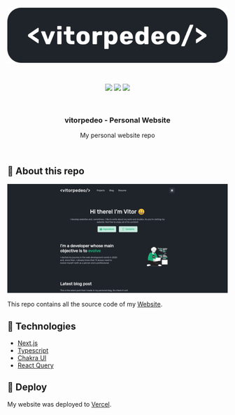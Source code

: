 <p align="center">
  <img src="./.github/logo.svg" alt="vitorpedeo logo" />
</p>

<br />

<p align="center">
  <img src='https://img.shields.io/github/languages/top/vitorpedeo/personal_website?color=blue&style=flat' />
  <img src='https://img.shields.io/github/languages/count/vitorpedeo/personal_website?style=flat' />
  <img src='https://img.shields.io/github/languages/code-size/vitorpedeo/personal_website?style=flat' />
</p>

<br />

<h3 align="center">
  vitorpedeo - Personal Website
</h3>

<p align="center">
  My personal website repo
</p>

<br />

## 📗 About this repo

<p align="center">
  <img src="./.github/screenshot.png" alt="Website screenshot" />
</p>

This repo contains all the source code of my [Website](https://www.vitorpedeo.dev).

## 🔨 Technologies

- [Next.js](https://nextjs.org/)
- [Typescript](https://www.typescriptlang.org/)
- [Chakra UI](https://chakra-ui.com/)
- [React Query](https://react-query.tanstack.com/)

## 🚀 Deploy

My website was deployed to [Vercel](https://vercel.com/).
